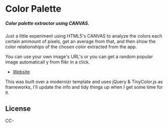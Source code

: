 Color Palette
============

##### Color palette extractor using CANVAS.

Just a little experiment using HTML5's CANVAS to analyze the colors each certain ammount of pixels, get an average from that, and then show the color relationships of the chosen color extracted from the app.

You can use your own image's URL's or you can get a random popular image automaticall y from flikr in a click.

- [Website](http://colorpalette.com.ar)

This was built over a modernizr template and uses jQuery & TinyColor.js as frameworks, I'll update the info and tidy things up when I get some time for it.

## License

CC-
